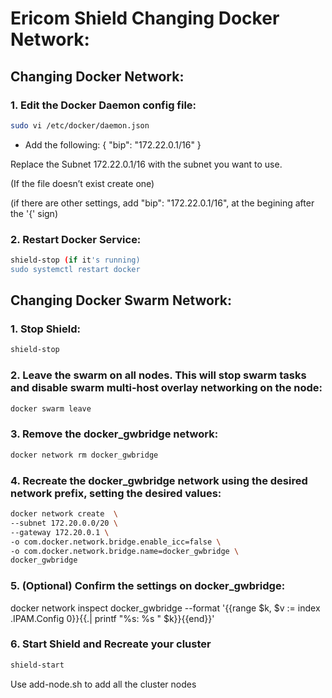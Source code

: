 
# Ericom Shield Changing Docker Network:

## Changing Docker Network:


### 1.	Edit the Docker Daemon config file:

```bash
sudo vi /etc/docker/daemon.json
```

- Add the following:
{
"bip": "172.22.0.1/16"
}

Replace the Subnet 172.22.0.1/16 with the subnet you want to use.

(If the file doesn’t exist create one)

(if there are other settings, add "bip": "172.22.0.1/16", at the begining after the '{' sign)

### 2.	Restart Docker Service:

```bash
shield-stop (if it's running)
sudo systemctl restart docker
```

## Changing Docker Swarm Network:

### 1. Stop Shield:

```bash
shield-stop
```

### 2. Leave the swarm on all nodes. This will stop swarm tasks and disable swarm multi-host overlay networking on the node:

```bash
docker swarm leave
```

### 3. Remove the docker_gwbridge network:

```bash
docker network rm docker_gwbridge
```

### 4. Recreate the docker_gwbridge network using the desired network prefix, setting the desired values:

```bash
docker network create  \
--subnet 172.20.0.0/20 \
--gateway 172.20.0.1 \
-o com.docker.network.bridge.enable_icc=false \
-o com.docker.network.bridge.name=docker_gwbridge \
docker_gwbridge
```

### 5. (Optional) Confirm the settings on docker_gwbridge:

docker network inspect docker_gwbridge --format '{{range $k, $v := index .IPAM.Config 0}}{{.| printf "%s: %s " $k}}{{end}}'

### 6. Start Shield and Recreate your cluster

```bash
shield-start
```
Use add-node.sh to add all the cluster nodes
